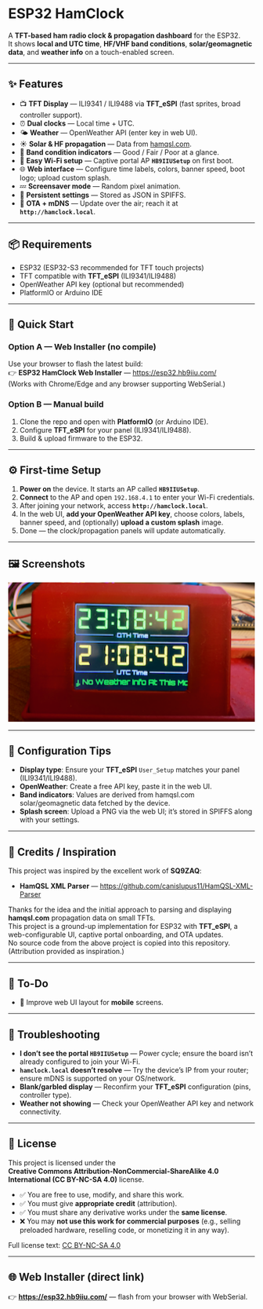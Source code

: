 # ESP32 HamClock

A **TFT-based ham radio clock & propagation dashboard** for the ESP32.  
It shows **local and UTC time**, **HF/VHF band conditions**, **solar/geomagnetic data**, and **weather info** on a touch-enabled screen.

---

## ✨ Features
- 📺 **TFT Display** — ILI9341 / ILI9488 via **TFT_eSPI** (fast sprites, broad controller support).  
- ⏰ **Dual clocks** — Local time + UTC.  
- 🌤️ **Weather** — OpenWeather API (enter key in web UI).  
- ☀️ **Solar & HF propagation** — Data from [hamqsl.com](https://www.hamqsl.com/).  
- 📡 **Band condition indicators** — Good / Fair / Poor at a glance.  
- 📶 **Easy Wi-Fi setup** — Captive portal AP **`HB9IIUSetup`** on first boot.  
- 🌐 **Web interface** — Configure time labels, colors, banner speed, boot logo; upload custom splash.  
- 💤 **Screensaver mode** — Random pixel animation.  
- 💾 **Persistent settings** — Stored as JSON in SPIFFS.  
- 🔗 **OTA + mDNS** — Update over the air; reach it at **`http://hamclock.local`**.  

---

## 📦 Requirements
- ESP32 (ESP32-S3 recommended for TFT touch projects)  
- TFT compatible with **TFT_eSPI** (ILI9341/ILI9488)  
- OpenWeather API key (optional but recommended)  
- PlatformIO or Arduino IDE  

---

## 🚀 Quick Start

### Option A — Web Installer (no compile)
Use your browser to flash the latest build:  
👉 **ESP32 HamClock Web Installer** — https://esp32.hb9iiu.com/  
(Works with Chrome/Edge and any browser supporting WebSerial.)

### Option B — Manual build
1. Clone the repo and open with **PlatformIO** (or Arduino IDE).  
2. Configure **TFT_eSPI** for your panel (ILI9341/ILI9488).  
3. Build & upload firmware to the ESP32.  

---

## ⚙️ First-time Setup
1. **Power on** the device. It starts an AP called **`HB9IIUSetup`**.  
2. **Connect** to the AP and open `192.168.4.1` to enter your Wi-Fi credentials.  
3. After joining your network, access **`http://hamclock.local`**.  
4. In the web UI, **add your OpenWeather API key**, choose colors, labels, banner speed, and (optionally) **upload a custom splash** image.  
5. Done — the clock/propagation panels will update automatically.  

---

## 🖼️ Screenshots
<p align="center">
  <img src="https://github.com/HB9IIU/ESP32-28-Inch-TFT-HamClock/blob/main/doc/Photos/IMG_8505.png?raw=true" width="600" alt="HamClock Screenshot">
</p>

---

## 🔧 Configuration Tips
- **Display type**: Ensure your **TFT_eSPI** `User_Setup` matches your panel (ILI9341/ILI9488).  
- **OpenWeather**: Create a free API key, paste it in the web UI.  
- **Band indicators**: Values are derived from hamqsl.com solar/geomagnetic data fetched by the device.  
- **Splash screen**: Upload a PNG via the web UI; it’s stored in SPIFFS along with your settings.  

---

## 🙌 Credits / Inspiration
This project was inspired by the excellent work of **SQ9ZAQ**:  
- **HamQSL XML Parser** — https://github.com/canislupus11/HamQSL-XML-Parser  

Thanks for the idea and the initial approach to parsing and displaying **hamqsl.com** propagation data on small TFTs.  
This project is a ground-up implementation for ESP32 with **TFT_eSPI**, a web-configurable UI, captive portal onboarding, and OTA updates.  
No source code from the above project is copied into this repository. (Attribution provided as inspiration.)  

---

## 📝 To-Do
- 📱 Improve web UI layout for **mobile** screens.  

---

## 🧩 Troubleshooting
- **I don’t see the portal `HB9IIUSetup`** — Power cycle; ensure the board isn’t already configured to join your Wi-Fi.  
- **`hamclock.local` doesn’t resolve** — Try the device’s IP from your router; ensure mDNS is supported on your OS/network.  
- **Blank/garbled display** — Reconfirm your **TFT_eSPI** configuration (pins, controller type).  
- **Weather not showing** — Check your OpenWeather API key and network connectivity.  

---

## 📜 License

This project is licensed under the  
**Creative Commons Attribution-NonCommercial-ShareAlike 4.0 International (CC BY-NC-SA 4.0)** license.  

- ✅ You are free to use, modify, and share this work.  
- ✅ You must give **appropriate credit** (attribution).  
- ✅ You must share any derivative works under the **same license**.  
- ❌ You may **not use this work for commercial purposes** (e.g., selling preloaded hardware, reselling code, or monetizing it in any way).  

Full license text: [CC BY-NC-SA 4.0](https://creativecommons.org/licenses/by-nc-sa/4.0/)  

---

## 🌐 Web Installer (direct link)
👉 **https://esp32.hb9iiu.com/** — flash from your browser with WebSerial.  
